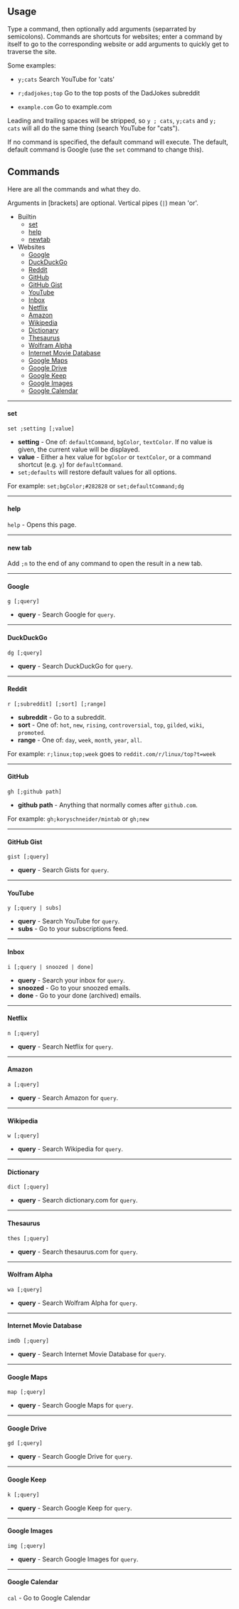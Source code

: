 ## Usage

Type a command, then optionally add arguments (separrated by semicolons).
Commands are shortcuts for websites; enter a command by itself to go to the
corresponding website or add arguments to quickly get to traverse the site.

Some examples:

 - `y;cats` Search YouTube for 'cats'

 - `r;dadjokes;top` Go to the top posts of the DadJokes subreddit

 - `example.com` Go to example.com

Leading and trailing spaces will be stripped, so `y ; cats`, `y;cats` and `y;
cats` will all do the same thing (search YouTube for "cats").

If no command is specified, the default command will execute. The default,
default command is Google (use the `set` command to change this).

## Commands

Here are all the commands and what they do.

Arguments in [brackets] are optional. Vertical pipes (`|`) mean 'or'.

 - Builtin
   - [set](#set)
   - [help](#help)
   - [newtab](#new-tab)
 - Websites
   - [Google](#google)
   - [DuckDuckGo](#duckduckgo)
   - [Reddit](#reddit)
   - [GitHub](#github)
   - [GitHub Gist](#github-gist)
   - [YouTube](#youtube)
   - [Inbox](#inbox)
   - [Netflix](#netflix)
   - [Amazon](#amazon)
   - [Wikipedia](#wikipedia)
   - [Dictionary](#dictionary)
   - [Thesaurus](#thesaurus)
   - [Wolfram Alpha](#wolfram-alpha)
   - [Internet Movie Database](#internet-movie-database)
   - [Google Maps](#google-maps)
   - [Google Drive](#google-drive)
   - [Google Keep](#google-keep)
   - [Google Images](#google-images)
   - [Google Calendar](#google-calendar)

---

#### set
`set ;setting [;value]`

 - **setting** - One of: `defaultCommand`, `bgColor`, `textColor`. If no value
   is given, the current value will be displayed.
 - **value** - Either a hex value for `bgColor` or `textColor`, or a command
   shortcut (e.g. `y`) for `defaultCommand`.
 - `set;defaults` will restore default values for all options.

For example: `set;bgColor;#282828` or `set;defaultCommand;dg`

---

#### help
`help` - Opens this page.

---

#### new tab
Add `;n` to the end of any command to open the result in a new tab.

---

#### Google
`g [;query]`

 - **query** - Search Google for `query`.

---

#### DuckDuckGo
`dg [;query]`

 - **query** - Search DuckDuckGo for `query`.

---

#### Reddit
`r [;subreddit] [;sort] [;range]`

 - **subreddit** - Go to a subreddit.
 - **sort** - One of: `hot`, `new`, `rising`, `controversial`, `top`, `gilded`,
 `wiki`, `promoted`.
  - **range** - One of: `day`, `week`, `month`, `year`, `all`.

For example: `r;linux;top;week` goes to `reddit.com/r/linux/top?t=week`

---

#### GitHub
`gh [;github path]`

 - **github path** - Anything that normally comes after `github.com`.

For example: `gh;koryschneider/mintab` or `gh;new`

---

#### GitHub Gist
`gist [;query]`

 - **query** - Search Gists for `query`.

---

#### YouTube
`y [;query | subs]`

 - **query** - Search YouTube for `query`.
 - **subs** - Go to your subscriptions feed.

---

#### Inbox
`i [;query | snoozed | done]`

 - **query** - Search your inbox for `query`.
 - **snoozed** - Go to your snoozed emails.
 - **done** - Go to your done (archived) emails.

---

#### Netflix
`n [;query]`

 - **query** - Search Netflix for `query`.

---

#### Amazon
`a [;query]`

 - **query** - Search Amazon for `query`.

---

#### Wikipedia
`w [;query]`

 - **query** - Search Wikipedia for `query`.

---

#### Dictionary
`dict [;query]`

 - **query** - Search dictionary.com for `query`.

---

#### Thesaurus
`thes [;query]`

 - **query** - Search thesaurus.com for `query`.

---

#### Wolfram Alpha
`wa [;query]`

 - **query** - Search Wolfram Alpha for `query`.

---

#### Internet Movie Database
`imdb [;query]`

 - **query** - Search Internet Movie Database for `query`.

---

#### Google Maps
`map [;query]`

 - **query** - Search Google Maps for `query`.

---

#### Google Drive
`gd [;query]`

 - **query** - Search Google Drive for `query`.

---

#### Google Keep
`k [;query]`

 - **query** - Search Google Keep for `query`.

---

#### Google Images
`img [;query]`

 - **query** - Search Google Images for `query`.

---

#### Google Calendar
`cal` - Go to Google Calendar
